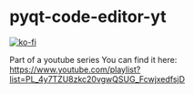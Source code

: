 # pyqt-code-editor-yt

[![ko-fi](https://ko-fi.com/img/githubbutton_sm.svg)](https://ko-fi.com/A0A0ETK5O)

Part of a youtube series
You can find it here: https://www.youtube.com/playlist?list=PL_4y7TZU8zkc20vgwQSUG_FcwjxedfsjD
